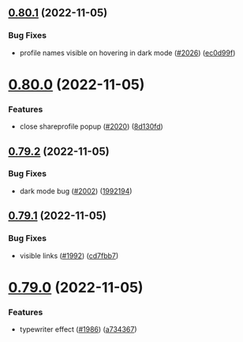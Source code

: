 ## [0.80.1](https://github.com/EddieHubCommunity/LinkFree/compare/v0.80.0...v0.80.1) (2022-11-05)


### Bug Fixes

* profile names visible on hovering in dark mode ([#2026](https://github.com/EddieHubCommunity/LinkFree/issues/2026)) ([ec0d99f](https://github.com/EddieHubCommunity/LinkFree/commit/ec0d99f93eef64d9677157931920f6033236b0af))



# [0.80.0](https://github.com/EddieHubCommunity/LinkFree/compare/v0.79.2...v0.80.0) (2022-11-05)


### Features

* close shareprofile popup ([#2020](https://github.com/EddieHubCommunity/LinkFree/issues/2020)) ([8d130fd](https://github.com/EddieHubCommunity/LinkFree/commit/8d130fd8cf0df88e2f016272229bf6607e73ff8c))



## [0.79.2](https://github.com/EddieHubCommunity/LinkFree/compare/v0.79.1...v0.79.2) (2022-11-05)


### Bug Fixes

* dark mode bug ([#2002](https://github.com/EddieHubCommunity/LinkFree/issues/2002)) ([1992194](https://github.com/EddieHubCommunity/LinkFree/commit/199219417aa67f2fc54ea930c18b1839b3078cbd))



## [0.79.1](https://github.com/EddieHubCommunity/LinkFree/compare/v0.79.0...v0.79.1) (2022-11-05)


### Bug Fixes

* visible links ([#1992](https://github.com/EddieHubCommunity/LinkFree/issues/1992)) ([cd7fbb7](https://github.com/EddieHubCommunity/LinkFree/commit/cd7fbb763dd745061e22dd27d8d75c33f8c48bbe))



# [0.79.0](https://github.com/EddieHubCommunity/LinkFree/compare/v0.78.14...v0.79.0) (2022-11-05)


### Features

* typewriter effect  ([#1986](https://github.com/EddieHubCommunity/LinkFree/issues/1986)) ([a734367](https://github.com/EddieHubCommunity/LinkFree/commit/a7343673c061939af61d3e0b3608d5e4d718b5a2))



